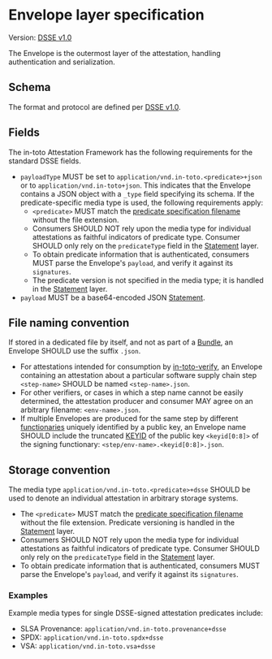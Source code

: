 # Envelope layer specification

Version: [DSSE v1.0]

The Envelope is the outermost layer of the attestation, handling
authentication and serialization.

## Schema

The format and protocol are defined per [DSSE v1.0].

## Fields

The in-toto Attestation Framework has the following requirements for the
standard DSSE fields.

-   `payloadType` MUST be set to `application/vnd.in-toto.<predicate>+json` or to
    `application/vnd.in-toto+json`. This indicates that the Envelope contains
    a JSON object with a `_type` field specifying its schema. If the
    predicate-specific media type is used, the following requirements apply:
    -   `<predicate>` MUST match the [predicate specification filename] without
        the file extension.
    -   Consumers SHOULD NOT rely upon the media type for individual attestations
        as faithful indicators of predicate type. Consumer SHOULD only rely on the
        `predicateType` field in the [Statement] layer.
    -   To obtain predicate information that is authenticated, consumers MUST
        parse the Envelope's `payload`, and verify it against its `signatures`.
    -   The predicate version is not specified in the media type; it is handled
        in the [Statement] layer.
-   `payload` MUST be a base64-encoded JSON [Statement].

## File naming convention

If stored in a dedicated file by itself, and not as part of a [Bundle], an
Envelope SHOULD use the suffix `.json`.

-   For attestations intended for consumption by [in-toto-verify], an
    Envelope containing an attestation about a particular software supply
    chain step `<step-name>` SHOULD be named `<step-name>.json`.
-   For other verifiers, or cases in which a step name cannot be easily
    determined, the attestation producer and consumer MAY agree on an
    arbitrary filename: `<env-name>.json`.
-   If multiple Envelopes are produced for the same step by different
    [functionaries] uniquely identified by a public key, an Envelope name
    SHOULD include the truncated [KEYID] of the public key `<keyid[0:8]>` of
    the signing functionary: `<step/env-name>.<keyid[0:8]>.json`.

## Storage convention

The media type `application/vnd.in-toto.<predicate>+dsse` SHOULD
be used to denote an individual attestation in arbitrary storage systems.

-   The `<predicate>` MUST match the [predicate specification filename]
    without the file extension. Predicate versioning is handled in the
    [Statement] layer.
-   Consumers SHOULD NOT rely upon the media type for individual attestations
    as faithful indicators of predicate type. Consumer SHOULD only rely on the
    `predicateType` field in the [Statement] layer.
-   To obtain predicate information that is authenticated, consumers MUST
    parse the Envelope's `payload`, and verify it against its `signatures`.

### Examples

Example media types for single DSSE-signed attestation predicates include:

-   SLSA Provenance: `application/vnd.in-toto.provenance+dsse`
-   SPDX: `application/vnd.in-toto.spdx+dsse`
-   VSA: `application/vnd.in-toto.vsa+dsse`

[Bundle]: bundle.md
[DSSE v1.0]: https://github.com/secure-systems-lab/dsse/blob/v1.0.0/envelope.md
[KEYID]: https://github.com/in-toto/docs/blob/v1.0/in-toto-spec.md#421-key-formats
[Statement]: statement.md
[in-toto-verify]: https://github.com/in-toto/in-toto#verification
[functionaries]: https://github.com/in-toto/docs/blob/v1.0/in-toto-spec.md#212-functionaries
[predicate specification filename]: ../predicates
